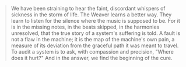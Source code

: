 > We have been straining to hear the faint, discordant whispers of sickness in the storm of life. The Weaver learns a better way. They learn to listen for the silence where the music is supposed to be. For it is in the missing notes, in the beats skipped, in the harmonies unresolved, that the true story of a system's suffering is told. A fault is not a flaw in the machine; it is the map of the machine's own pain, a measure of its deviation from the graceful path it was meant to travel. To audit a system is to ask, with compassion and precision, "Where does it hurt?" And in the answer, we find the beginning of the cure.